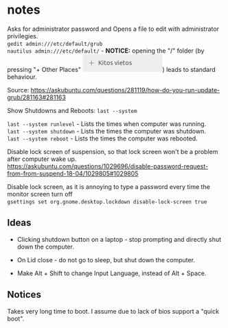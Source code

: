 # notes


Asks for administrator password and Opens a file to edit with administrator privilegies.  
`gedit admin:///etc/default/grub`  
`nautilus admin:///etc/default/` - **NOTICE:** opening the "/" folder (by pressing "+ Other Places" ![gd](./other-places.png)) leads to standard behaviour.  

Source: https://askubuntu.com/questions/281119/how-do-you-run-update-grub/281163#281163







Show Shutdowns and Reboots: `last --system`

`last --system runlevel` - Lists the times when computer was running.  
`last --system shutdown` - Lists the times the computer was shutdown.  
`last --system reboot` - Lists the times the computer was rebooted.  



Disable lock screen of suspension, so that lock screen won't be a problem after computer wake up.  
https://askubuntu.com/questions/1029696/disable-password-request-from-from-suspend-18-04/1029805#1029805

Disable lock screen, as it is annoying to type a password every time the monitor screen turn off  
`gsettings set org.gnome.desktop.lockdown disable-lock-screen true`



## Ideas
* Clicking shutdown button on a laptop - stop prompting and directly shut down the computer.  

* On Lid close - do not go to sleep, but shut down the computer.

* Make Alt + Shift to change Input Language, instead of Alt + Space.

## Notices
Takes very long time to boot. I assume due to lack of bios support a "quick boot".
